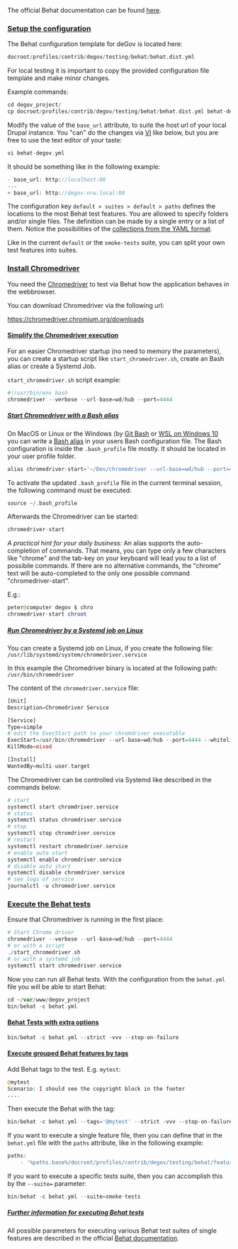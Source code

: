 The official Behat documentation can be found [here](https://behat.org/en/latest/guides.html).

### [Setup the configuration](#setup-the-configuration)

The Behat configuration template for deGov is located here:

```php
docroot/profiles/contrib/degov/testing/behat/behat.dist.yml 
```

For local testing it is important to copy the provided configuration file template and make minor changes.

Example commands:

```php
cd degov_project/
cp docroot/profiles/contrib/degov/testing/behat/behat.dist.yml behat-degov.yml 
```

Modify the value of the `base_url` attribute, to suite the host url of your local Drupal instance. You "can" do the changes via [VI](https://www.howtogeek.com/102468/a-beginners-guide-to-editing-text-files-with-vi/) like below, but you are free to use the text editor of your taste:

```php
vi behat-degov.yml 
```

It should be something like in the following example:

```php
- base_url: http://localhost:80 
--- 
+ base_url: http://degov-nrw.local:80 
```

The configuration key `default > suites > default > paths` defines the locations to the most Behat test features. You are allowed to specify folders and/or single files. The definition can be made by a single entry or a list of them. Notice the possibilities of the [collections from the YAML format](https://yaml.org/spec/1.2/spec.html#id2759963).

Like in the current `default` or the `smoke-tests` suite, you can split your own test features into suites.

### [Install Chromedriver](#install-chromedriver)

You need the [Chromedriver](https://chromedriver.chromium.org/) to test via Behat how the application behaves in the webbrowser.

You can download Chromedriver via the following url:

<https://chromedriver.chromium.org/downloads>

#### [Simplify the Chromedriver execution](#simplify-the-chromedriver-execution)

For an easier Chromedriver startup (no need to memory the parameters), you can create a startup script like `start_chromedriver.sh`, create an Bash alias or create a Systemd Job.

`start_chromedriver.sh` script example:

```php
#!/usr/bin/env bash
chromedriver --verbose --url-base=wd/hub --port=4444
```

##### [Start Chromedriver with a Bash alias](#start-chromedriver-with-a-bash-alias)

On MacOS or Linux or the Windows (by [Git Bash](https://gitforwindows.org/) or [WSL on Windows 10](https://docs.microsoft.com/en-us/windows/wsl/about) you can write a [Bash alias](https://linuxize.com/post/how-to-create-bash-aliases/) in your users Bash configuration file. The Bash configuration is inside the `.bash_profile` file mostly. It should be located in your user profile folder.

```php
alias chromedriver-start='~/Dev/chromedriver --url-base=wd/hub --port=4444 --whitelisted-ips=""'
```

To activate the updated `.bash_profile` file in the current terminal session, the following command must be executed:

```php
source ~/.bash_profile 
```

Afterwards the Chromedriver can be started:

```php
chromedriver-start 
```

_A practical hint for your daily business:_ An alias supports the auto-completion of commands. That means, you can type only a few characters like "chrome" and the tab-key on your keyboard will lead you to a list of possibile commands. If there are no alternative commands, the "chrome" text will be auto-completed to the only one possible command "chromedriver-start".

E.g.:

```php
peter@computer degov $ chro
chromedriver-start chroot 
```

##### [Run Chromedriver by a Systemd job on Linux](#run-chromedriver-by-a-systemd-job-on-linux)

You can create a Systemd job on Linux, if you create the following file:  
`/usr/lib/systemd/system/chromedriver.service`

In this example the Chromedriver binary is located at the following path:  
`/usr/bin/chromedriver`

The content of the `chromedriver.service` file:

```php
[Unit]
Description=Chromedriver Service

[Service]
Type=simple
# edit the ExecStart path to your chromdriver executable
ExecStart=/usr/bin/chromedriver --url-base=wd/hub --port=4444 --whitelisted-ips=""
KillMode=mixed

[Install]
WantedBy=multi-user.target
```

The Chromedriver can be controlled via Systemd like described in the commands below:

```php
# start
systemctl start chromdriver.service
# status
systemctl status chromdriver.service
# stop
systemctl stop chromdriver.service
# restart
systemctl restart chromedriver.service
# enable auto start
systemctl enable chromdriver.service
# disable auto start
systemctl disable chromdriver.service
# see logs of service
journalctl -u chromedriver.service
```

### [Execute the Behat tests](#execute-the-behat-tests)

Ensure that Chromedriver is running in the first place:

```php
# Start Chrome driver
chromedriver --verbose --url-base=wd/hub --port=4444
# or with a script
./start_chromedriver.sh
# or with a systemd job
systemctl start chromedriver.service
```

Now you can run all Behat tests. With the configuration from the `behat.yml` file you will be able to start Behat:

```php
cd ~/var/www/degov_project
bin/behat -c behat.yml
```

#### [Behat Tests with extra options](#behat-tests-with-extra-options)


```php
bin/behat -c behat.yml --strict -vvv --stop-on-failure 
```

#### [Execute grouped Behat features by tags](#execute-grouped-behat-features-by-tags)

Add Behat tags to the test. E.g. `mytest`:

```php
@mytest
Scenario: I should see the copyright block in the footer
....
```

Then execute the Behat with the tag:

```php
bin/behat -c behat.yml --tags='@mytest' --strict -vvv --stop-on-failure 
```

If you want to execute a single feature file, then you can define that in the `behat.yml` file with the `paths` attribute, like in the following example:

```php
paths:
    - '%paths.base%/docroot/profiles/contrib/degov/testing/behat/features/bulk_action.feature' 
```

If you want to execute a specific tests suite, then you can accomplish this by the `--suite=` parameter:

```php
bin/behat -c behat.yml --suite=smoke-tests 
```

##### [Further information for executing Behat tests](#further-information-for-executing-behat-tests)

All possible parameters for executing various Behat test suites of single features are described in the official [Behat documentation](https://docs.behat.org/en/v2.5/guides/6.cli.html).